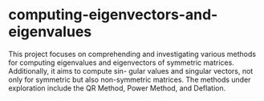 # computing-eigenvectors-and-eigenvalues
This project focuses on comprehending and investigating various methods for computing  eigenvalues and eigenvectors of symmetric matrices. Additionally, it aims to compute sin- gular values and singular vectors, not only for symmetric but also non-symmetric matrices.  The methods under exploration include the QR Method, Power Method, and Deflation.
